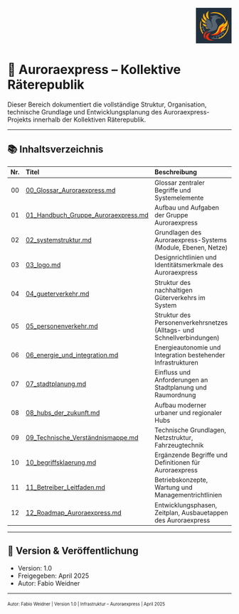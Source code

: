 <p align="right">
  <img src="./Auroraexpress_Boden_Logo.png" alt="Auroraexpress Logo" height="80">
</p>
<!--
Autor: Fabio Weidner
Version: 1.0
Sektion: Infrastruktur – Auroraexpress
Veröffentlichung: April 2025
-->

# 🚄 Auroraexpress – Kollektive Räterepublik

Dieser Bereich dokumentiert die vollständige Struktur, Organisation, technische Grundlage und Entwicklungsplanung des Auroraexpress-Projekts innerhalb der Kollektiven Räterepublik.

---

## 📚 Inhaltsverzeichnis

| Nr. | Titel | Beschreibung |
|:--:|:------|:-------------|
| 00 | [00_Glossar_Auroraexpress.md](./00_Glossar_Auroraexpress.md) | Glossar zentraler Begriffe und Systemelemente |
| 01 | [01_Handbuch_Gruppe_Auroraexpress.md](./01_Handbuch_Gruppe_Auroraexpress.md) | Aufbau und Aufgaben der Gruppe Auroraexpress |
| 02 | [02_systemstruktur.md](./02_systemstruktur.md) | Grundlagen des Auroraexpress-Systems (Module, Ebenen, Netze) |
| 03 | [03_logo.md](./03_logo.md) | Designrichtlinien und Identitätsmerkmale des Auroraexpress |
| 04 | [04_gueterverkehr.md](./04_gueterverkehr.md) | Struktur des nachhaltigen Güterverkehrs im System |
| 05 | [05_personenverkehr.md](./05_personenverkehr.md) | Struktur des Personenverkehrsnetzes (Alltags- und Schnellverbindungen) |
| 06 | [06_energie_und_integration.md](./06_energie_und_integration.md) | Energieautonomie und Integration bestehender Infrastrukturen |
| 07 | [07_stadtplanung.md](./07_stadtplanung.md) | Einfluss und Anforderungen an Stadtplanung und Raumordnung |
| 08 | [08_hubs_der_zukunft.md](./08_hubs_der_zukunft.md) | Aufbau moderner urbaner und regionaler Hubs |
| 09 | [09_Technische_Verständnismappe.md](./09_Technische_Verständnismappe.md) | Technische Grundlagen, Netzstruktur, Fahrzeugtechnik |
| 10 | [10_begriffsklaerung.md](./10_begriffsklaerung.md) | Ergänzende Begriffe und Definitionen für Auroraexpress |
| 11 | [11_Betreiber_Leitfaden.md](./11_Betreiber_Leitfaden.md) | Betriebskonzepte, Wartung und Managementrichtlinien |
| 12 | [12_Roadmap_Auroraexpress.md](./12_Roadmap_Auroraexpress.md) | Entwicklungsphasen, Zeitplan, Ausbauetappen des Auroraexpress |

---

## 🔖 Version & Veröffentlichung

- Version: 1.0  
- Freigegeben: April 2025  
- Autor: Fabio Weidner

---

<sub><sup>Autor: Fabio Weidner | Version 1.0 | Infrastruktur – Auroraexpress | April 2025</sup></sub>
